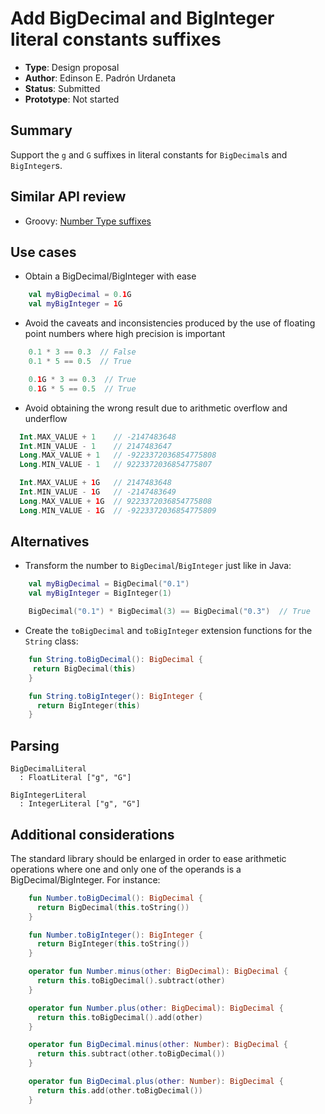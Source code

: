 # Add BigDecimal and BigInteger literal constants suffixes

* **Type**: Design proposal
* **Author**: Edinson E. Padrón Urdaneta
* **Status**: Submitted
* **Prototype**: Not started


## Summary

Support the `g` and `G` suffixes in literal constants for `BigDecimal`s and
`BigInteger`s.

## Similar API review

* Groovy: [Number Type suffixes](http://docs.groovy-lang.org/latest/html/documentation/#_number_type_suffixes)

## Use cases

* Obtain a BigDecimal/BigInteger with ease

```kotlin
    val myBigDecimal = 0.1G
    val myBigInteger = 1G
```

* Avoid the caveats and inconsistencies produced by the use of floating point
  numbers where high precision is important

```kotlin
    0.1 * 3 == 0.3  // False
    0.1 * 5 == 0.5  // True

    0.1G * 3 == 0.3  // True
    0.1G * 5 == 0.5  // True
```


* Avoid obtaining the wrong result due to arithmetic overflow and underflow

```kotlin
  Int.MAX_VALUE + 1    // -2147483648
  Int.MIN_VALUE - 1    // 2147483647
  Long.MAX_VALUE + 1   // -9223372036854775808
  Long.MIN_VALUE - 1   // 9223372036854775807

  Int.MAX_VALUE + 1G   // 2147483648
  Int.MIN_VALUE - 1G   // -2147483649
  Long.MAX_VALUE + 1G  // 9223372036854775808
  Long.MIN_VALUE - 1G  // -9223372036854775809
```

## Alternatives

* Transform the number to `BigDecimal`/`BigInteger` just like in Java:

```kotlin
    val myBigDecimal = BigDecimal("0.1")
    val myBigInteger = BigInteger(1)

    BigDecimal("0.1") * BigDecimal(3) == BigDecimal("0.3")  // True
```

* Create the `toBigDecimal` and `toBigInteger` extension functions for the `String` class:

```kotlin
    fun String.toBigDecimal(): BigDecimal {
     return BigDecimal(this)
    }

    fun String.toBigInteger(): BigInteger {
      return BigInteger(this)
    }
```

## Parsing

    BigDecimalLiteral
      : FloatLiteral ["g", "G"]

    BigIntegerLiteral
      : IntegerLiteral ["g", "G"]


## Additional considerations

The standard library should be enlarged in order to ease arithmetic operations
where one and only one of the operands is a BigDecimal/BigInteger. For instance:

```kotlin
    fun Number.toBigDecimal(): BigDecimal {
      return BigDecimal(this.toString())
    }

    fun Number.toBigInteger(): BigInteger {
      return BigInteger(this.toString())
    }

    operator fun Number.minus(other: BigDecimal): BigDecimal {
      return this.toBigDecimal().subtract(other)
    }

    operator fun Number.plus(other: BigDecimal): BigDecimal {
      return this.toBigDecimal().add(other)
    }

    operator fun BigDecimal.minus(other: Number): BigDecimal {
      return this.subtract(other.toBigDecimal())
    }

    operator fun BigDecimal.plus(other: Number): BigDecimal {
      return this.add(other.toBigDecimal())
    }
```
